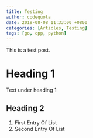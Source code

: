 ```yaml
---
title: Testing
author: codequota
date: 2019-08-08 11:33:00 +0800
categories: [Articles, Testing]
tags: [go, cpp, python]
---
```


This is a test post.

# Heading 1

Text under heading 1

## Heading 2

1. First Entry Of List
2. Second Entry Of List
